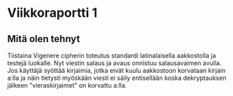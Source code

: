 # Viikkoraportti 1

## Mitä olen tehnyt

Tiistaina Vigenere cipherin toteutus standardi latinalaisella aakkostolla ja testejä luokalle. Nyt viestin salaus ja avaus onnistuu salausavaimen avulla. Jos käyttäjä syöttää kirjaimia, jotka eivät kuulu aakkostoon korvataan kirjain a:lla ja näin tietysti myöskään viesti ei säily entisellään koska dekryptauksen jälkeen "vieraskirjaimet" on korvattu a:lla. 
